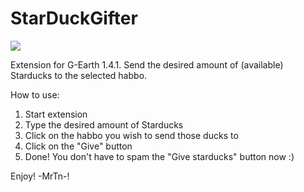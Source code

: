 # StarDuckGifter

![](https://user-images.githubusercontent.com/88944709/129458030-445d0dc7-8e3e-4edd-82e0-e95e93804392.png)

 Extension for G-Earth 1.4.1. 
 Send the desired amount of (available) Starducks to the selected habbo.

 How to use:
 1. Start extension
 2. Type the desired amount of Starducks
 3. Click on the habbo you wish to send those ducks to
 4. Click on the "Give" button
 5. Done! You don't have to spam the "Give starducks" button now :)

 Enjoy! -MrTn-!


